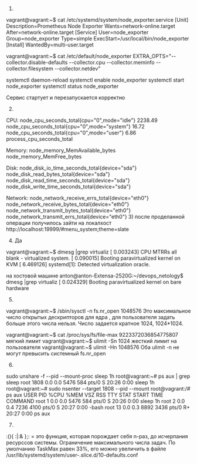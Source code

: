 1)
vagrant@vagrant:~$ cat /etc/systemd/system/node_exporter.service 
[Unit]
Description=Prometheus Node Exporter
Wants=network-online.target
After=network-online.target
[Service]
User=node_exporter
Group=node_exporter
Type=simple
ExecStart=/usr/local/bin/node_exporter
[Install]
WantedBy=multi-user.target

vagrant@vagrant:~$ cat /etc/default/node_exporter
EXTRA_OPTS="--collector.disable-defaults --collector.cpu --collector.meminfo --collector.filesystem --collector.netdev"

systemctl daemon-reload
systemctl enable node_exporter
systemctl start node_exporter
systemctl status node_exporter

Сервис стартует и перезапускается корректно

2)
CPU:
    node_cpu_seconds_total{cpu="0",mode="idle"} 2238.49
    node_cpu_seconds_total{cpu="0",mode="system"} 16.72
    node_cpu_seconds_total{cpu="0",mode="user"} 6.86
    process_cpu_seconds_total
    
Memory:
    node_memory_MemAvailable_bytes 
    node_memory_MemFree_bytes
    
Disk:
    node_disk_io_time_seconds_total{device="sda"} 
    node_disk_read_bytes_total{device="sda"} 
    node_disk_read_time_seconds_total{device="sda"} 
    node_disk_write_time_seconds_total{device="sda"}
    
Network:
    node_network_receive_errs_total{device="eth0"} 
    node_network_receive_bytes_total{device="eth0"} 
    node_network_transmit_bytes_total{device="eth0"}
    node_network_transmit_errs_total{device="eth0"}
3)
после проделанной операции получилось зайти на локалхост
http://localhost:19999/#menu_system;theme=slate

4) Да

vagrant@vagrant:~$ dmesg |grep virtualiz
[    0.003243] CPU MTRRs all blank - virtualized system.
[    0.090015] Booting paravirtualized kernel on KVM
[    6.469126] systemd[1]: Detected virtualization oracle.

на хостовой машине 
anton@anton-Extensa-2520G:~/devops_netology$ dmesg |grep virtualiz
[    0.024329] Booting paravirtualized kernel on bare hardware


5)
vagrant@vagrant:~$ /sbin/sysctl -n fs.nr_open
1048576
Это максимальное число открытых дескрипторов для ядра ,
для пользователя задать больше этого числа нельзя.
Число задается кратное 1024, 1024*1024. 

vagrant@vagrant:~$ cat /proc/sys/fs/file-max
9223372036854775807
мягкий лимит
vagrant@vagrant:~$ ulimit -Sn
1024
жесткий лимит на пользователя
vagrant@vagrant:~$ ulimit -Hn
1048576
Оба ulimit -n не могут превысить системный fs.nr_open


6)
sudo unshare -f --pid --mount-proc sleep 1h
root@vagrant:~# ps aux | grep sleep
root        1808  0.0  0.0   5476   584 pts/0    S    20:26   0:00 sleep 1h
root@vagrant:~# sudo nsenter --target 1808 --pid --mount
root@vagrant:/# ps aux
USER         PID %CPU %MEM    VSZ   RSS TTY      STAT START   TIME COMMAND
root           1  0.0  0.0   5476   584 pts/0    S    20:26   0:00 sleep 1h
root           2  0.0  0.4   7236  4100 pts/0    S    20:27   0:00 -bash
root          13  0.0  0.3   8892  3436 pts/0    R+   20:27   0:00 ps aux

7)
:(){ :|:& };: = это функция, которая порождает себя n-раз, до исчерпания ресурссов системы.
Ограничение максимального числа задач.
По умолчанию TaskMax равен 33%, его можно увеличить в файле /usr/lib/systemd/system/user-.slice.d/10-defaults.conf
